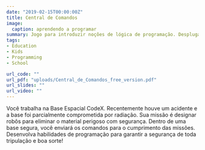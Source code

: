 ```yaml
---
date: "2019-02-15T00:00:00Z"
title: Central de Comandos
image: 
  caption: aprendendo a programar
summary: Jogo para introduzir noções de lógica de programação. Desplugado, aberto, livre, colorido.
tags:
- Education
- Kids
- Programming
- School

url_code: ""
url_pdf: "uploads/Central_de_Comandos_free_version.pdf"
url_slides: ""
url_video: ""
---
```


Você trabalha na Base Espacial CodeX. Recentemente houve um acidente e a base foi parcialmente comprometida por radiação. Sua missão é designar robôs para eliminar o material perigoso com segurança. Dentro de uma base segura, você enviará os comandos para o cumprimento das missões. Desenvolva habilidades de programação para garantir a segurança de toda tripulação e boa sorte!

